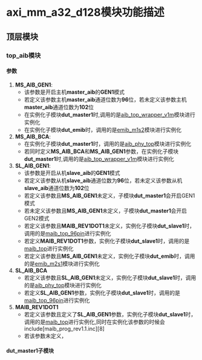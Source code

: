 # axi_mm_a32_d128模块功能描述
## 顶层模块
### top_aib模块
#### 参数
1. **MS_AIB_GEN1**:
    - 该参数是开启主机**master_aib**的**GEN1**模式
    - 若定义该参数主机**master_aib**通道位数为**96**位，若未定义该参数主机**master_aib**通道位数为**102**位
    - 在实例化子模块**dut_master1**时,调用的是[aib_top_wrapper_v1m][1]模块进行实例化
    - 在实例化子模块**dut_emib**时，调用的是[emib_m1s2][3]模块进行实例化 
2. **MS_AIB_BCA**:
    - 在实例化子模块**dut_master1**时，调用的是[aib_phy_top][2]模块进行实例化
    - 若同时定义**MS_AIB_BCA**和**MS_AIB_GEN1**参数，在实例化子模块**dut_master1**时,调用的是[aib_top_wrapper_v1m][1]模块进行实例化
3. **SL_AIB_GEN1**:
    - 该参数是开启从机**slave_aib**的**GEN1**模式
    - 若定义该参数从机**slave_aib**通道位数为**96**位，若未定义该参数从机**slave_aib**通道位数为**102**位
    - 若定义该参数且**MS_AIB_GEN1**未定义，子模块**dut_master1**会开启GEN1模式
    - 若未定义该参数且**MS_AIB_GEN1**未定义，子模块**dut_master1**会开启GEN2模式
    - 若定义该参数且**MAIB_REV1DOT1**未定义，实例化子模块**dut_slave1**时，调用的是[maib_top_96pin][5]进行实例化
    - 若定义**MAIB_REV1DOT1**参数，实例化子模块**dut_slave1**时，调用的是[maib_top][6]进行实例化
    - 若定义该参数且**MS_AIB_GEN1**未定义，实例化子模块**dut_emib**时，调用的是[emib_m2s1][4]模块进行实例化
4. **SL_AIB_BCA**
    - 若定义该参数且**SL_AIB_GEN1**未定义，实例化子模块**dut_slave1**时，调用的是[aib_phy_top][7]模块进行实例化
    - 若定义**SL_AIB_GEN1**参数，实例化子模块**dut_slave1**时，调用的是[maib_top_96pin][5]进行实例化
5. **MAIB_REV1DOT1**
    - 若定义该参数且定义了**SL_AIB_GEN1**参数，实例化子模块**dut_slave1**时，调用的是[maib_top][6]进行实例化,同时在实例化该参数的时候会include[maib_prog_rev1.1.inc][8]
    - 若该参数未定义，


#### dut_master1子模块


[1]:https://github.com/chipsalliance/aib-phy-hardware/blob/master/v1.0/rev2/rtl/v1_master/c3aibadapt_wrap/rtl/aib_top_wrapper_v1m.sv
[2]:https://github.com/chipsalliance/aib-phy-hardware/blob/master/v2.0/rev1.1/rtl/bca/src/rtl/aib_top/aib_phy_top.v
[3]:https://github.com/chipsalliance/aib-phy-hardware/blob/master/v2.0/rev1/dv/emib/emib_ch_m1s2.sv
[4]:https://github.com/chipsalliance/aib-phy-hardware/blob/master/v2.0/rev1/dv/emib/emib_ch_m2s1.sv
[5]:https://github.com/chipsalliance/aib-phy-hardware/blob/master/v1.0/rev2/rtl/v1_slave/s10aib/rtl/maib_top_96pin.sv
[6]:https://github.com/chipsalliance/aib-phy-hardware/blob/master/v2.0/rev1.1/rtl/maib_rev1.1/maib_top_96pin.sv
[7]:https://github.com/chipsalliance/aib-phy-hardware/blob/master/v2.0/rev1.1/rtl/bca/src/rtl/aib_top/aib_phy_top.v